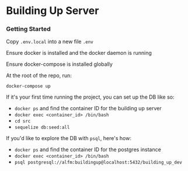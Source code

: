 # Building Up Server

### Getting Started

Copy `.env.local` into a new file `.env`

Ensure docker is installed and the docker daemon is running

Ensure docker-compose is installed globally

At the root of the repo, run:

```
docker-compose up
```

If it's your first time running the project, you can set up the DB like so:

- `docker ps` and find the container ID for the building up server
- `docker exec <container_id> /bin/bash`
- `cd src`
- `sequelize db:seed:all`

If you'd like to explore the DB with `psql`, here's how:

- `docker ps` and find the container ID for the postgres instance
- `docker exec <container_id> /bin/bash`
- `psql postgresql://alfm:buildingup@localhost:5432/building_up_dev`
